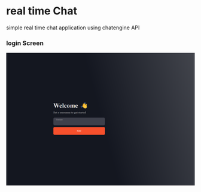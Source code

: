 # real time Chat

simple real time chat application using chatengine API

### login Screen

![alt text](https://github.com/MustafaAlfaisal/nodejs-react-chat/blob/master/assets/login_screen.png?raw=true)
